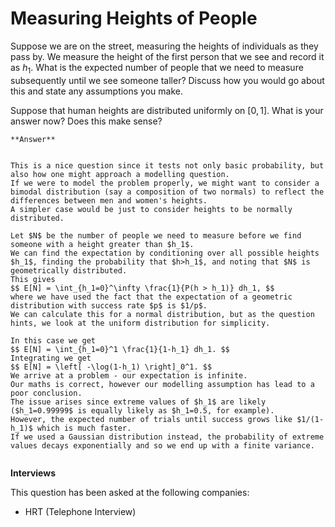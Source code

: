 # Measuring Heights of People


Suppose we are on the street, measuring the heights of individuals as they pass by.
We measure the height of the first person that we see and record it as $h_1$.
What is the expected number of people that we need to measure subsequently until we see someone taller?
Discuss how you would go about this and state any assumptions you make.

Suppose that human heights are distributed uniformly on $[0,1]$.
What is your answer now? Does this make sense?

````{toggle} Click to reveal answer
**Answer**


This is a nice question since it tests not only basic probability, but also how one might approach a modelling question.
If we were to model the problem properly, we might want to consider a bimodal distribution (say a composition of two normals) to reflect the differences between men and women's heights.
A simpler case would be just to consider heights to be normally distributed.

Let $N$ be the number of people we need to measure before we find someone with a height greater than $h_1$.
We can find the expectation by conditioning over all possible heights $h_1$, finding the probability that $h>h_1$, and noting that $N$ is geometrically distributed.
This gives
$$ E[N] = \int_{h_1=0}^\infty \frac{1}{P(h > h_1)} dh_1, $$
where we have used the fact that the expectation of a geometric distribution with success rate $p$ is $1/p$.
We can calculate this for a normal distribution, but as the question hints, we look at the uniform distribution for simplicity.

In this case we get
$$ E[N] = \int_{h_1=0}^1 \frac{1}{1-h_1} dh_1. $$
Integrating we get 
$$ E[N] = \left[ -\log(1-h_1) \right]_0^1. $$
We arrive at a problem - our expectation is infinite.
Our maths is correct, however our modelling assumption has lead to a poor conclusion.
The issue arises since extreme values of $h_1$ are likely ($h_1=0.99999$ is equally likely as $h_1=0.5, for example).
However, the expected number of trials until success grows like $1/(1-h_1)$ which is much faster.
If we used a Gaussian distribution instead, the probability of extreme values decays exponentially and so we end up with a finite variance.


````


**Interviews**

This question has been asked at the following companies:
 
- HRT (Telephone Interview)




